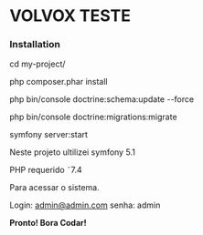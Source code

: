 # VOLVOX TESTE


### Installation

cd my-project/

php composer.phar install

php bin/console doctrine:schema:update --force

php bin/console doctrine:migrations:migrate

symfony server:start

Neste projeto ultilizei symfony 5.1

PHP requerido ˜7.4

Para acessar o sistema.

Login: admin@admin.com
senha: admin

**Pronto! Bora Codar!** 


